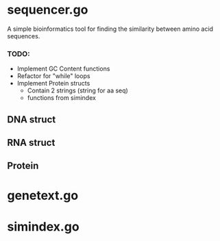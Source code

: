 # sequencer.go
 A simple bioinformatics tool for finding the similarity between amino acid sequences. 

 ### TODO: 
 - Implement GC Content functions
 - Refactor for "while" loops
 - Implement Protein structs
    - Contain 2 strings (string for aa seq)
    - functions from simindex
 
## DNA struct

## RNA struct

## Protein

# genetext.go

# simindex.go